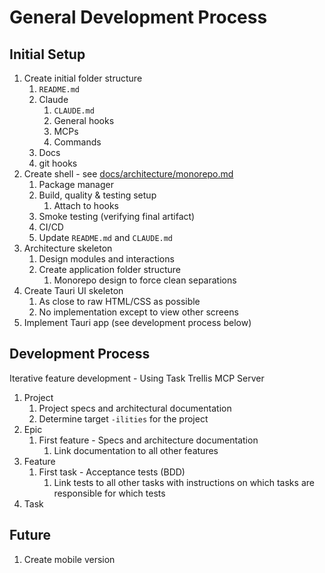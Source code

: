 # General Development Process

## Initial Setup

1. Create initial folder structure
   1. `README.md`
   2. Claude
      1. `CLAUDE.md`
      2. General hooks
      3. MCPs
      4. Commands
   3. Docs
   4. git hooks
2. Create shell - see [docs/architecture/monorepo.md](docs/architecture/monorepo.md)
   1. Package manager
   2. Build, quality & testing setup
      1. Attach to hooks
   3. Smoke testing (verifying final artifact)
   4. CI/CD
   5. Update `README.md` and `CLAUDE.md`
3. Architecture skeleton
   1. Design modules and interactions
   2. Create application folder structure
      1. Monorepo design to force clean separations
4. Create Tauri UI skeleton
   1. As close to raw HTML/CSS as possible
   2. No implementation except to view other screens
5. Implement Tauri app (see development process below)

## Development Process

Iterative feature development - Using Task Trellis MCP Server

1. Project
   1. Project specs and architectural documentation
   2. Determine target `-ilities` for the project
2. Epic
   1. First feature - Specs and architecture documentation
      1. Link documentation to all other features
3. Feature
   1. First task - Acceptance tests (BDD)
      1. Link tests to all other tasks with instructions on which tasks are responsible for which tests
4. Task

## Future

1. Create mobile version
